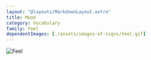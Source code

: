 ```yaml
---
layout: "@layouts/MarkdownLayout.astro"
title: Mood
category: Vocabulary
family: Feel
dependentImages: [./assets/images-of-signs/feel.gif]
---
```


![Feel](@signs/feel.gif)
